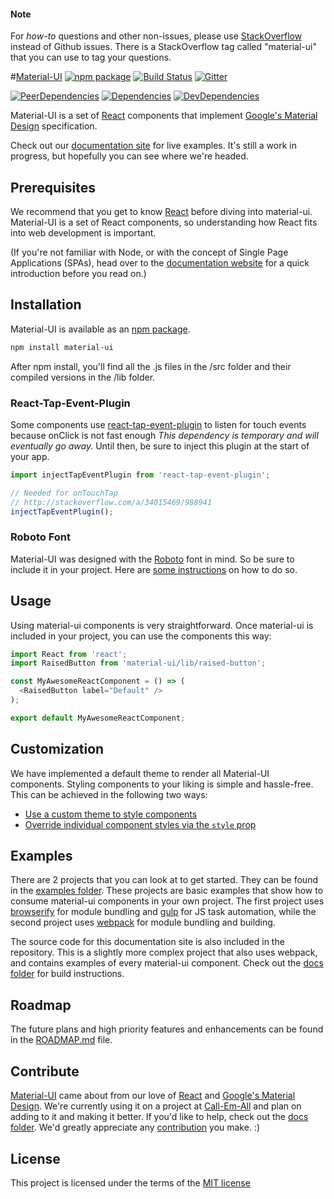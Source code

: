 #### Note

For *how-to* questions and other non-issues, please use [StackOverflow](http://stackoverflow.com/questions/tagged/material-ui) instead of Github issues. There is a StackOverflow tag called "material-ui" that you can use to tag your questions.

#[Material-UI](http://www.material-ui.com/)
[![npm package](https://img.shields.io/npm/v/material-ui.svg?style=flat-square)](https://www.npmjs.org/package/material-ui)
[![Build Status](https://travis-ci.org/callemall/material-ui.svg?branch=master)](https://travis-ci.org/callemall/material-ui)
[![Gitter](https://img.shields.io/badge/gitter-join%20chat-f81a65.svg?style=flat-square)](https://gitter.im/callemall/material-ui?utm_source=badge&utm_medium=badge&utm_campaign=pr-badge&utm_content=badge)

[![PeerDependencies](https://img.shields.io/david/peer/callemall/material-ui.svg?style=flat-square)](https://david-dm.org/callemall/material-ui#info=peerDependencies&view=list)
[![Dependencies](https://img.shields.io/david/callemall/material-ui.svg?style=flat-square)](https://david-dm.org/callemall/material-ui)
[![DevDependencies](https://img.shields.io/david/dev/callemall/material-ui.svg?style=flat-square)](https://david-dm.org/callemall/material-ui#info=devDependencies&view=list)

Material-UI is a set of [React](http://facebook.github.io/react/) components that implement [Google's Material Design](https://www.google.com/design/spec/material-design/introduction.html) specification.

Check out our [documentation site](http://www.material-ui.com/) for live examples. It's still a work in progress, but hopefully you can see where we're headed.

## Prerequisites

We recommend that you get to know [React](http://facebook.github.io/react/) before diving into material-ui. Material-UI is a set of React components, so understanding how React fits into web development is important.

(If you're not familiar with Node, or with the concept of Single Page Applications (SPAs), head over to the [documentation website](http://material-ui.com/#/get-started/prerequisites) for a quick introduction before you read on.)

## Installation

Material-UI is available as an [npm package](https://www.npmjs.org/package/material-ui).
```sh
npm install material-ui
```
After npm install, you'll find all the .js files in the /src folder and their compiled versions in the /lib folder.

### React-Tap-Event-Plugin

Some components use [react-tap-event-plugin](https://github.com/zilverline/react-tap-event-plugin) to
listen for touch events because onClick is not fast enough
_This dependency is temporary and will eventually go away._ Until then, be sure to inject this plugin at the start of your app.

```js
import injectTapEventPlugin from 'react-tap-event-plugin';

// Needed for onTouchTap
// http://stackoverflow.com/a/34015469/988941
injectTapEventPlugin();
```

### Roboto Font

Material-UI was designed with the [Roboto](http://www.google.com/fonts/specimen/Roboto) font in mind. So be sure to include it in your project. Here are [some instructions](http://www.google.com/fonts#UsePlace:use/Collection:Roboto:400,300,500) on how to do so.

## Usage

Using material-ui components is very straightforward. Once material-ui is included in your project, you can use the components this way:

```js
import React from 'react';
import RaisedButton from 'material-ui/lib/raised-button';

const MyAwesomeReactComponent = () => (
  <RaisedButton label="Default" />
);

export default MyAwesomeReactComponent;
```

## Customization

We have implemented a default theme to render all Material-UI components. Styling components to your liking is simple and hassle-free. This can be achieved in the following two ways:

* [Use a custom theme to style components](http://material-ui.com/#/customization/themes)
* [Override individual component styles via the `style` prop](http://material-ui.com/#/customization/inline-styles)

## Examples

There are 2 projects that you can look at to get started. They can be found in the [examples folder](https://github.com/callemall/material-ui/tree/master/examples). These projects are basic examples that show how to consume material-ui components in your own project. The first project uses [browserify](http://browserify.org/) for module bundling and [gulp](http://gulpjs.com/) for JS task automation, while the second project uses [webpack](http://webpack.github.io/) for module bundling and building.

The source code for this documentation site is also included in the repository. This is a slightly more complex project that also uses webpack, and contains examples of every material-ui component. Check out the [docs folder](https://github.com/callemall/material-ui/tree/master/docs) for build instructions.

## Roadmap

The future plans and high priority features and enhancements can be found in the [ROADMAP.md](https://github.com/callemall/material-ui/blob/master/ROADMAP.md) file.

## Contribute

[Material-UI](http://www.material-ui.com/) came about from our love of [React](http://facebook.github.io/react/) and [Google's Material Design](https://www.google.com/design/spec/material-design/introduction.html). We're currently using it on a project at [Call-Em-All](https://www.call-em-all.com/Careers) and plan on adding to it and making it better. If you'd like to help, check out the [docs folder](https://github.com/callemall/material-ui/tree/master/docs). We'd greatly appreciate any [contribution](https://github.com/callemall/material-ui/blob/master/CONTRIBUTING.md) you make. :)

## License
This project is licensed under the terms of the [MIT license](https://github.com/callemall/material-ui/blob/master/LICENSE)
